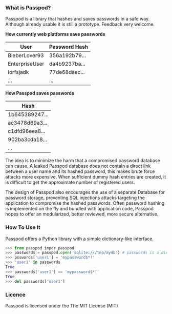 ### What is Passpod?

Passpod is a library that hashes and saves passwords in a safe way.
Although already usable it is still a prototype. Feedback very welcome.

**How currently web platforms save passwords**

| User           | Password Hash |
| -------------- | ------------- |
| BieberLover93  | 356a192b79... |
| EnterpriseUser | da4b9237ba... |
| iorfsjadk      | 77de68daec... |
|      ...       |      ...      |

**How Passpod saves passwords**

| Hash           |
| -------------- |
| 1b645389247... |
| ac3478d69a3... |
| c1dfd96eea8... |
| 902ba3cda18... |
|      ...       |

The idea is to minimize the harm that a compromised password database can cause.
A leaked Passpod database does not contain a direct link between a user name and its hashed password, this makes brute force attacks more expensive.
When sufficient dummy hash entries are created, it is difficult to get the approximate number of registered users.

The design of Passpod also encourages the use of a separate Database for password storage,
preventing SQL injections attacks targeting the application to compromise the hashed passwords.
Often password hashing is implemented on the fly and bundled with application code,
Passpod hopes to offer an modularized, better reviewed, more secure alternative.

### How To Use It

Passpod offers a Python library with a simple dictionary-like interface.
```python
>>> from passpod impor passpod
>>> passwords = passpod.open('sqlite:///tmp/mydb') # passwords is a dictionary-like object
>>> psswords['user1'] = 'mypassword$*!'
>>> 'user1' in passwords
True
>>> passwords['user1'] == 'mypassword$*!'
True
>>> del passwords['user1']
```

### Licence
Passpod is licensed under the The MIT License (MIT)
